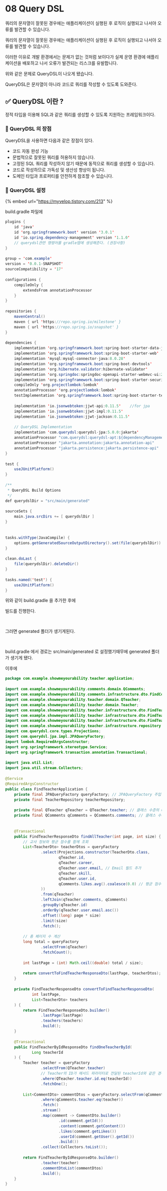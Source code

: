 # 08 Query DSL

쿼리의 문자열이 잘못된 경우에는 애플리케이션이 실행된 후 로직이 실행되고 나서야 오류를 발견할 수 있습니다.



쿼리의 문자열이 잘못된 경우에는 애플리케이션이 실행된 후 로직이 실행되고 나서야 오류를 발견할 수 있습니다.

이러한 이유로 개발 환경에서는 문제가 없는 것처럼 보이다가 실제 운영 환경에 애플리케이션을 배포하고 나서 오류가 발견되는 리스크를 유발합니다.



위와 같은 문제로 QueryDSL이 나오게 됐습니다.

QueryDSL은 문자열이 아니라 코드로 쿼리를 작성할 수 있도록 도와준다.



## ✅ QueryDSL 이란 ?

정적 타입을 이용해 SQL과 같은 쿼리를 생성할 수 있도록 지원하는 프레임워크이다.



### 📌 QueryDSL 의 장점

QueryDSL을 사용하면 다음과 같은 장점이 있다.

* 코드 자동 완성 기능
* 문법적으로 잘못된 쿼리를 허용하지 않습니다.
* 고정된 SQL 쿼리를 작성하지 않기 때문에 동적으로 쿼리를 생성할 수 있습니다.
* 코드로 작성하므로 가독성 및 생산성 향상이 됩니다.
* 도메인 타입과 프로퍼티를 안전하게 참조할 수 있습니다.

### 📌 QueryDSL 설정

{% embed url="https://myvelop.tistory.com/213" %}

build.gradle 파일에

```java
plugins {
    id 'java'
    id 'org.springframework.boot' version '3.0.1'
    id 'io.spring.dependency-management' version '1.1.0'
    // querydsl관련 명령어를 gradle탭에 생성해준다. (권장사항)
}

group = 'com.example'
version = '0.0.1-SNAPSHOT'
sourceCompatibility = '17'

configurations {
    compileOnly {
        extendsFrom annotationProcessor
    }
}

repositories {
    mavenCentral()
    maven { url 'https://repo.spring.io/milestone' }
    maven { url 'https://repo.spring.io/snapshot' }
}

dependencies {
    implementation 'org.springframework.boot:spring-boot-starter-data-jpa'
    implementation 'org.springframework.boot:spring-boot-starter-web'
    implementation 'mysql:mysql-connector-java:8.0.28'
    implementation 'org.springframework.boot:spring-boot-devtools'
    implementation 'org.hibernate.validator:hibernate-validator'
    implementation 'org.springdoc:springdoc-openapi-starter-webmvc-ui:2.0.2'
    implementation 'org.springframework.boot:spring-boot-starter-security'
    compileOnly 'org.projectlombok:lombok'
    annotationProcessor 'org.projectlombok:lombok'
    testImplementation 'org.springframework.boot:spring-boot-starter-test'

    implementation 'io.jsonwebtoken:jjwt-api:0.11.5'	//for jpa
    implementation 'io.jsonwebtoken:jjwt-impl:0.11.5'
    implementation 'io.jsonwebtoken:jjwt-jackson:0.11.5'

    // QueryDSL Implementation
    implementation 'com.querydsl:querydsl-jpa:5.0.0:jakarta'
    annotationProcessor "com.querydsl:querydsl-apt:${dependencyManagement.importedProperties['querydsl.version']}:jakarta"
    annotationProcessor "jakarta.annotation:jakarta.annotation-api"
    annotationProcessor "jakarta.persistence:jakarta.persistence-api"
}

test {
    useJUnitPlatform()
}

/**
 * QueryDSL Build Options
 */
def querydslDir = "src/main/generated"

sourceSets {
    main.java.srcDirs += [ querydslDir ]
}


tasks.withType(JavaCompile) {
    options.getGeneratedSourceOutputDirectory().set(file(querydslDir))
}

clean.doLast {
    file(querydslDir).deleteDir()
}

tasks.named('test') {
    useJUnitPlatform()
}
```

위와 같이 build.gradle 을 추가한 후에

빌드를 진행한다.

<figure><img src=".gitbook/assets/스크린샷 2023-11-30 오후 10.32.11.png" alt=""><figcaption></figcaption></figure>

그러면 generated 폴더가 생기게된다.

<figure><img src=".gitbook/assets/스크린샷 2023-11-30 오후 10.32.41.png" alt="" width="351"><figcaption></figcaption></figure>

build.gradle 에서 경로는 src/main/generated 로 설정했기때무에 generated 폴더가 생기게 됐다.



이후에&#x20;

```java
package com.example.showmeyourability.teacher.application;

import com.example.showmeyourability.comments.domain.QComments;
import com.example.showmeyourability.comments.infrastructure.dto.FindCommentDto.CommentDto;
import com.example.showmeyourability.teacher.domain.QTeacher;
import com.example.showmeyourability.teacher.domain.Teacher;
import com.example.showmeyourability.teacher.infrastructure.dto.FindTeacherDto.FindTeacherByIdResponseDto;
import com.example.showmeyourability.teacher.infrastructure.dto.FindTeacherDto.FindTeacherResponseDto;
import com.example.showmeyourability.teacher.infrastructure.dto.FindTeacherDto.TeacherDto;
import com.example.showmeyourability.teacher.infrastructure.repository.TeacherRepository;
import com.querydsl.core.types.Projections;
import com.querydsl.jpa.impl.JPAQueryFactory;
import lombok.RequiredArgsConstructor;
import org.springframework.stereotype.Service;
import org.springframework.transaction.annotation.Transactional;

import java.util.List;
import java.util.stream.Collectors;

@Service
@RequiredArgsConstructor
public class FindTeacherApplication {
    private final JPAQueryFactory queryFactory; // JPAQueryFactory 주입
    private final TeacherRepository teacherRepository;

    private final QTeacher qTeacher = QTeacher.teacher; // 클래스 수준의 QTeacher 인스턴스
    private final QComments qComments = QComments.comments; // 클래스 수준의 QComments 인스턴스


    @Transactional
    public FindTeacherResponseDto findAllTeacher(int page, int size) {
        // 교사 정보와 평균 점수를 함께 조회
        List<TeacherDto> teacherDtos = queryFactory
                .select(Projections.constructor(TeacherDto.class,
                        qTeacher.id,
                        qTeacher.career,
                        qTeacher.user.email, // Email 필드 추가
                        qTeacher.skill,
                        qTeacher.user.id,
                        qComments.likes.avg().coalesce(0.0) // 평균 점수 계산 및 null 처리
                ))
                .from(qTeacher)
                .leftJoin(qTeacher.comments, qComments)
                .groupBy(qTeacher.id)
                .orderBy(qTeacher.user.email.asc())
                .offset((long) page * size)
                .limit(size)
                .fetch();

        // 총 페이지 수 계산
        long total = queryFactory
                .selectFrom(qTeacher)
                .fetchCount();

        int lastPage = (int) Math.ceil((double) total / size);

        return convertToFindTeacherResponseDto(lastPage, teacherDtos);
    }

    private FindTeacherResponseDto convertToFindTeacherResponseDto(
            int lastPage,
            List<TeacherDto> teachers
    ) {
        return FindTeacherResponseDto.builder()
                .lastPage(lastPage)
                .teachers(teachers)
                .build();
    }

    @Transactional
    public FindTeacherByIdResponseDto findOneTeacherById(
            Long teacherId
    ) {
        Teacher teacher = queryFactory
                .selectFrom(QTeacher.teacher)
                // Teacher의 ID가 메서드 파라미터로 전달된 teacherId와 같은 경우를 조건으로 합니다.
                .where(QTeacher.teacher.id.eq(teacherId))
                .fetchOne();

        List<CommentDto> commentDtos = queryFactory.selectFrom(qComments)
                .where(qComments.teacher.eq(teacher))
                .fetch()
                .stream()
                .map(comment -> CommentDto.builder()
                        .id(comment.getId())
                        .content(comment.getContent())
                        .likes(comment.getLikes())
                        .userId(comment.getUser().getId())
                        .build())
                .collect(Collectors.toList());

        return FindTeacherByIdResponseDto.builder()
                .teacher(teacher)
                .commentDtoList(commentDtos)
                .build();
    }
}

```

